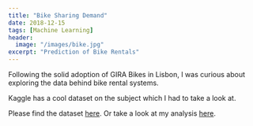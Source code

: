 ```yaml
---
title: "Bike Sharing Demand"
date: 2018-12-15
tags: [Machine Learning]
header:
  image: "/images/bike.jpg"
excerpt: "Prediction of Bike Rentals"
---
```


Following the solid adoption of GIRA Bikes in Lisbon, I was curious about exploring the data behind bike rental systems.

Kaggle has a cool dataset on the subject which I had to take a look at.

Please find the dataset [here](https://github.com/Jorg3GF/Projects/blob/master/bikeshare.csv). Or take a look at my analysis [here](https://jorg3gf.github.io/Projects/BikeSharing.html).
